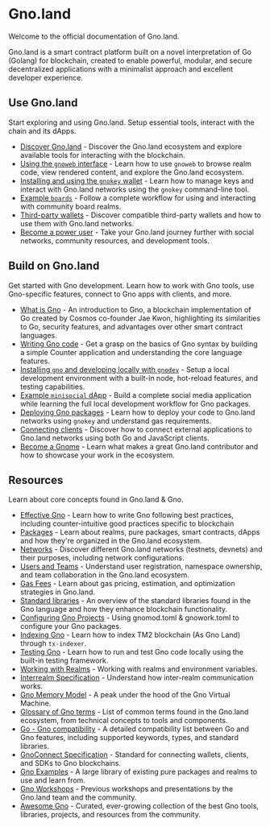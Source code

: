 # Gno.land

Welcome to the official documentation of Gno.land.

Gno.land is a smart contract platform built on a novel interpretation of Go
(Golang) for blockchain, created to enable powerful, modular, and secure
decentralized applications with a minimalist approach and excellent developer
experience.

## Use Gno.land

Start exploring and using Gno.land. Setup essential tools, interact with the
chain and its dApps.

- [Discover Gno.land](users/discover-gnoland.md) - Discover the Gno.land ecosystem and explore available tools for interacting with the blockchain.
- [Using the `gnoweb` interface](users/explore-with-gnoweb.md) - Learn how to use `gnoweb` to browse realm code, view rendered content, and explore the Gno.land ecosystem.
- [Installing and using the `gnokey` wallet](users/interact-with-gnokey.md) - Learn how to manage keys and interact with Gno.land networks using the `gnokey` command-line tool.
- [Example `boards`](users/example-boards.md) - Follow a complete workflow for using and interacting with community board realms.
- [Third-party wallets](users/third-party-wallets.md) - Discover compatible third-party wallets and how to use them with Gno.land networks.
- [Become a power user](users/power-users.md) - Take your Gno.land journey further with social networks, community resources, and development tools.

## Build on Gno.land

Get started with Gno development. Learn how to work with Gno tools, use
Gno-specific features, connect to Gno apps with clients, and more.

- [What is Gno](builders/what-is-gnolang.md) - An introduction to Gno, a blockchain implementation of Go created by Cosmos co-founder Jae Kwon, highlighting its similarities to Go, security features, and advantages over other smart contract languages.
- [Writing Gno code](builders/anatomy-of-a-gno-package.md) - Get a grasp on the basics of Gno syntax by building a simple Counter application and understanding the core language features.
- [Installing `gno` and developing locally with `gnodev`](builders/local-dev-with-gnodev.md) - Setup a local development environment with a built-in node, hot-reload features, and testing capabilities.
- [Example `minisocial` dApp](builders/example-minisocial-dapp.md) - Build a complete social media application while learning the full local development workflow for Gno packages.
- [Deploying Gno packages](builders/deploy-packages.md) - Learn how to deploy your code to Gno.land networks using `gnokey` and understand gas requirements.
- [Connecting clients](builders/connect-clients-and-apps.md) - Discover how to connect external applications to Gno.land networks using both Go and JavaScript clients.
- [Become a Gnome](builders/become-a-gnome.md) - Learn what makes a great Gno.land contributor and how to showcase your work in the ecosystem.

## Resources

Learn about core concepts found in Gno.land & Gno.

- [Effective Gno](resources/effective-gno.md) - Learn how to write Gno following best practices, including counter-intuitive good practices specific to blockchain
- [Packages](resources/gno-packages.md) - Learn about realms, pure packages, smart contracts, dApps and how they're organized in the Gno.land ecosystem.
- [Networks](resources/gnoland-networks.md) - Discover different Gno.land networks (testnets, devnets) and their purposes, including network configurations.
- [Users and Teams](resources/users-and-teams.md) - Understand user registration, namespace ownership, and team collaboration in the Gno.land ecosystem.
- [Gas Fees](resources/gas-fees.md) - Learn about gas pricing, estimation, and optimization strategies in Gno.land.
- [Standard libraries](resources/gno-stdlibs.md) - An overview of the standard libraries found in the Gno language and how they enhance blockchain functionality.
- [Configuring Gno Projects](resources/configuring-gno-projects.md) - Using gnomod.toml & gnowork.toml to configure your Gno packages.
- [Indexing Gno](resources/indexing-gno.md) - Learn how to index TM2 blockchain (As Gno Land) through `tx-indexer`.
- [Testing Gno](resources/gno-testing.md) - Learn how to run and test Gno code locally using the built-in testing framework.
- [Working with Realms](resources/realms.md) - Working with realms and environment variables.
- [Interrealm Specification](resources/gno-interrealm.md) - Understand how inter-realm communication works.
- [Gno Memory Model](resources/gno-memory-model.md) - A peak under the hood of the Gno Virtual Machine.
- [Glossary of Gno terms](resources/glossary.md) - List of common terms found in the Gno.land ecosystem, from technical concepts to tools and components.
- [Go - Gno compatibility](resources/go-gno-compatibility.md) - A detailed compatibility list between Go and Gno features, including supported keywords, types, and standard libraries.
- [GnoConnect Specification](resources/gnoconnect.md) - Standard for connecting wallets, clients, and SDKs to Gno blockchains.
- [Gno Examples](https://github.com/gnolang/gno/tree/master/examples) - A large library of existing pure packages and realms to use and learn from.
- [Gno Workshops](https://github.com/gnolang/workshops) - Previous workshops and presentations by the Gno.land team and the community.
- [Awesome Gno](https://github.com/gnoverse/awesome-gno) - Curated, ever-growing collection of the best Gno tools, libraries, projects, and resources from the community.
